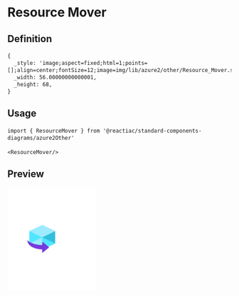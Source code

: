# Resource Mover

## Definition

```
{
  _style: 'image;aspect=fixed;html=1;points=[];align=center;fontSize=12;image=img/lib/azure2/other/Resource_Mover.svg;strokeColor=none;',
  _width: 56.00000000000001,
  _height: 68,
}
```

## Usage

```
import { ResourceMover } from '@reactiac/standard-components-diagrams/azure2Other'

<ResourceMover/>
```

## Preview

<img src="./resource-mover.png" width="200"/>
